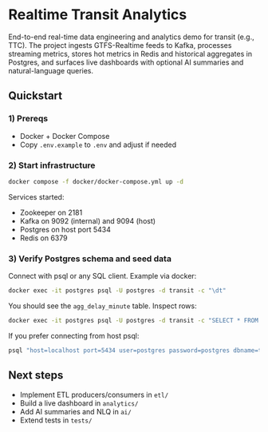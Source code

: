 # Realtime Transit Analytics

End-to-end real-time data engineering and analytics demo for transit (e.g., TTC). The project ingests GTFS-Realtime feeds to Kafka, processes streaming metrics, stores hot metrics in Redis and historical aggregates in Postgres, and surfaces live dashboards with optional AI summaries and natural-language queries.

## Quickstart

### 1) Prereqs
- Docker + Docker Compose
- Copy `.env.example` to `.env` and adjust if needed

### 2) Start infrastructure
```bash
docker compose -f docker/docker-compose.yml up -d
```

Services started:
- Zookeeper on 2181
- Kafka on 9092 (internal) and 9094 (host)
- Postgres on host port 5434
- Redis on 6379

### 3) Verify Postgres schema and seed data
Connect with psql or any SQL client. Example via docker:
```bash
docker exec -it postgres psql -U postgres -d transit -c "\dt"
```
You should see the `agg_delay_minute` table. Inspect rows:
```bash
docker exec -it postgres psql -U postgres -d transit -c "SELECT * FROM agg_delay_minute ORDER BY ts DESC LIMIT 5;"
```

If you prefer connecting from host psql:
```bash
psql "host=localhost port=5434 user=postgres password=postgres dbname=transit" -c "SELECT COUNT(*) FROM agg_delay_minute;"
```

## Next steps
- Implement ETL producers/consumers in `etl/`
- Build a live dashboard in `analytics/`
- Add AI summaries and NLQ in `ai/`
- Extend tests in `tests/`

